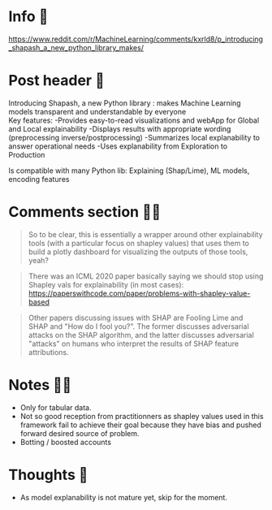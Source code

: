 # Info 📌
https://www.reddit.com/r/MachineLearning/comments/kxrld8/p_introducing_shapash_a_new_python_library_makes/

# Post header 📝
Introducing Shapash, a new Python library : makes Machine Learning models transparent and understandable by everyone  
Key features:
-Provides easy-to-read visualizations and webApp for Global and Local explainability
-Displays results with appropriate wording (preprocessing inverse/postprocessing)
-Summarizes local explanability to answer operational needs
-Uses explanability from Exploration to Production

Is compatible with many Python lib: Explaining (Shap/Lime), ML models, encoding features
# Comments section 👂🏻
>So to be clear, this is essentially a wrapper around other explainability tools (with a particular focus on shapley values) that uses them to build a plotly dashboard for visualizing the outputs of those tools, yeah?

>There was an ICML 2020 paper basically saying we should stop using Shapley vals for explainability (in most cases): https://paperswithcode.com/paper/problems-with-shapley-value-based

>Other papers discussing issues with SHAP are Fooling Lime and SHAP and "How do I fool you?". The former discusses adversarial attacks on the SHAP algorithm, and the latter discusses adversarial "attacks" on humans who interpret the results of SHAP feature attributions.

# Notes ✍🏻
- Only for tabular data.
- Not so good reception from practitionners as shapley values used in this framework fail to achieve their goal because they have bias and pushed forward desired source of problem.
- Botting / boosted accounts

# Thoughts 💭
- As model explanability is not mature yet, skip for the moment.